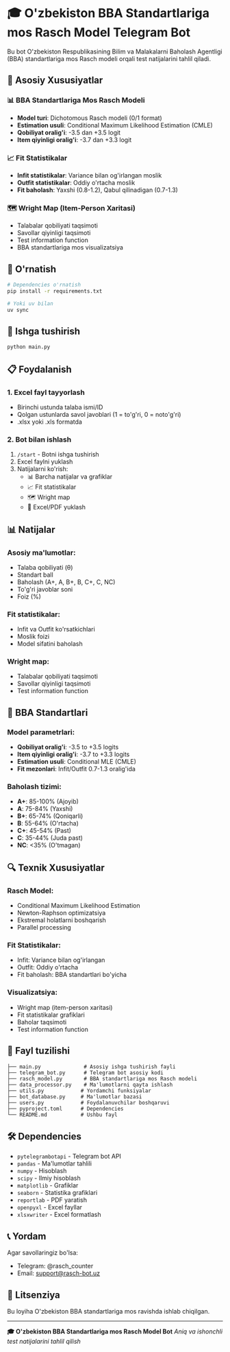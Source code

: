 # 🎓 O'zbekiston BBA Standartlariga mos Rasch Model Telegram Bot

Bu bot O'zbekiston Respublikasining Bilim va Malakalarni Baholash Agentligi (BBA) standartlariga mos Rasch modeli orqali test natijalarini tahlil qiladi.

## 🚀 Asosiy Xususiyatlar

### 📊 **BBA Standartlariga Mos Rasch Modeli**
- **Model turi**: Dichotomous Rasch modeli (0/1 format)
- **Estimation usuli**: Conditional Maximum Likelihood Estimation (CMLE)
- **Qobiliyat oralig'i**: -3.5 dan +3.5 logit
- **Item qiyinligi oralig'i**: -3.7 dan +3.3 logit

### 📈 **Fit Statistikalar**
- **Infit statistikalar**: Variance bilan og'irlangan moslik
- **Outfit statistikalar**: Oddiy o'rtacha moslik
- **Fit baholash**: Yaxshi (0.8-1.2), Qabul qilinadigan (0.7-1.3)

### 🗺️ **Wright Map (Item-Person Xaritasi)**
- Talabalar qobiliyati taqsimoti
- Savollar qiyinligi taqsimoti
- Test information function
- BBA standartlariga mos visualizatsiya

## 🔧 O'rnatish

```bash
# Dependencies o'rnatish
pip install -r requirements.txt

# Yoki uv bilan
uv sync
```

## 🚀 Ishga tushirish

```bash
python main.py
```

## 📋 Foydalanish

### 1. Excel fayl tayyorlash
- Birinchi ustunda talaba ismi/ID
- Qolgan ustunlarda savol javoblari (1 = to'g'ri, 0 = noto'g'ri)
- .xlsx yoki .xls formatda

### 2. Bot bilan ishlash
1. `/start` - Botni ishga tushirish
2. Excel faylni yuklash
3. Natijalarni ko'rish:
   - 📊 Barcha natijalar va grafiklar
   - 📈 Fit statistikalar
   - 🗺️ Wright map
   - 💾 Excel/PDF yuklash

## 📊 Natijalar

### Asosiy ma'lumotlar:
- Talaba qobiliyati (θ)
- Standart ball
- Baholash (A+, A, B+, B, C+, C, NC)
- To'g'ri javoblar soni
- Foiz (%)

### Fit statistikalar:
- Infit va Outfit ko'rsatkichlari
- Moslik foizi
- Model sifatini baholash

### Wright map:
- Talabalar qobiliyati taqsimoti
- Savollar qiyinligi taqsimoti
- Test information function

## 🎯 BBA Standartlari

### Model parametrlari:
- **Qobiliyat oralig'i**: -3.5 to +3.5 logits
- **Item qiyinligi oralig'i**: -3.7 to +3.3 logits
- **Estimation usuli**: Conditional MLE (CMLE)
- **Fit mezonlari**: Infit/Outfit 0.7-1.3 oralig'ida

### Baholash tizimi:
- **A+**: 85-100% (Ajoyib)
- **A**: 75-84% (Yaxshi)
- **B+**: 65-74% (Qoniqarli)
- **B**: 55-64% (O'rtacha)
- **C+**: 45-54% (Past)
- **C**: 35-44% (Juda past)
- **NC**: <35% (O'tmagan)

## 🔍 Texnik Xususiyatlar

### Rasch Model:
- Conditional Maximum Likelihood Estimation
- Newton-Raphson optimizatsiya
- Ekstremal holatlarni boshqarish
- Parallel processing

### Fit Statistikalar:
- Infit: Variance bilan og'irlangan
- Outfit: Oddiy o'rtacha
- Fit baholash: BBA standartlari bo'yicha

### Visualizatsiya:
- Wright map (item-person xaritasi)
- Fit statistikalar grafiklari
- Baholar taqsimoti
- Test information function

## 📁 Fayl tuzilishi

```
├── main.py              # Asosiy ishga tushirish fayli
├── telegram_bot.py      # Telegram bot asosiy kodi
├── rasch_model.py       # BBA standartlariga mos Rasch modeli
├── data_processor.py    # Ma'lumotlarni qayta ishlash
├── utils.py            # Yordamchi funksiyalar
├── bot_database.py     # Ma'lumotlar bazasi
├── users.py            # Foydalanuvchilar boshqaruvi
├── pyproject.toml      # Dependencies
└── README.md           # Ushbu fayl
```

## 🛠️ Dependencies

- `pytelegrambotapi` - Telegram bot API
- `pandas` - Ma'lumotlar tahlili
- `numpy` - Hisoblash
- `scipy` - Ilmiy hisoblash
- `matplotlib` - Grafiklar
- `seaborn` - Statistika grafiklari
- `reportlab` - PDF yaratish
- `openpyxl` - Excel fayllar
- `xlsxwriter` - Excel formatlash

## 📞 Yordam

Agar savollaringiz bo'lsa:
- Telegram: @rasch_counter
- Email: support@rasch-bot.uz

## 📄 Litsenziya

Bu loyiha O'zbekiston BBA standartlariga mos ravishda ishlab chiqilgan.

---

**🎓 O'zbekiston BBA Standartlariga mos Rasch Model Bot**
*Aniq va ishonchli test natijalarini tahlil qilish* 